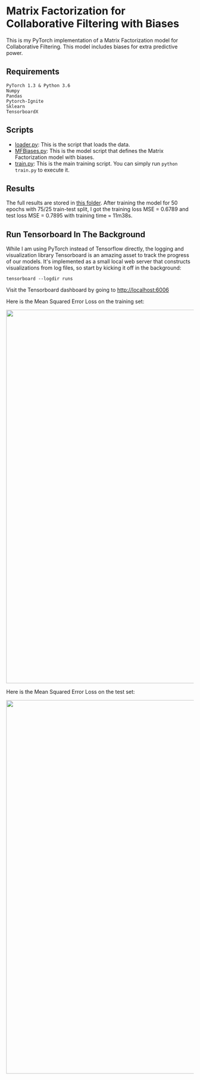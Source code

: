 # Matrix Factorization for Collaborative Filtering with Biases

This is my PyTorch implementation of a Matrix Factorization model for Collaborative Filtering.
This model includes biases for extra predictive power.

## Requirements
```
PyTorch 1.3 & Python 3.6
Numpy
Pandas
Pytorch-Ignite
Sklearn
TensorboardX
```

## Scripts
* [loader.py](https://github.com/khanhnamle1994/MetaRec/blob/master/Matrix-Factorization-Experiments/MF-Biases/loader.py): This is the script that loads the data.
* [MFBiases.py](https://github.com/khanhnamle1994/MetaRec/blob/master/Matrix-Factorization-Experiments/MF-Biases/MFBiases.py): This is the model script that defines the Matrix Factorization model with biases.
* [train.py](https://github.com/khanhnamle1994/MetaRec/blob/master/Matrix-Factorization-Experiments/MF-Biases/train.py): This is the main training script. You can simply run `python train.py` to execute it.

## Results
The full results are stored in [this folder](https://github.com/khanhnamle1994/MetaRec/tree/master/Matrix-Factorization-Experiments/MF-Biases/results).
After training the model for 50 epochs with 75/25 train-test split, I got the training loss MSE = 0.6789 and test loss MSE = 0.7895 with training time = 11m38s.

## Run Tensorboard In The Background
While I am using PyTorch instead of Tensorflow directly, the logging and visualization library Tensorboard is an amazing asset to track the progress of our models.
It's implemented as a small local web server that constructs visualizations from log files, so start by kicking it off in the background:

```
tensorboard --logdir runs
```

Visit the Tensorboard dashboard by going to [http://localhost:6006](http://localhost:6006)

Here is the Mean Squared Error Loss on the training set:

<img src="https://github.com/khanhnamle1994/MetaRec/blob/master/Matrix-Factorization-Experiments/MF-Biases/loss_mse.svg" width="1000" />

Here is the Mean Squared Error Loss on the test set:

<img src="https://github.com/khanhnamle1994/MetaRec/blob/master/Matrix-Factorization-Experiments/MF-Biases/validation_avg_loss.svg" width="1000" />
